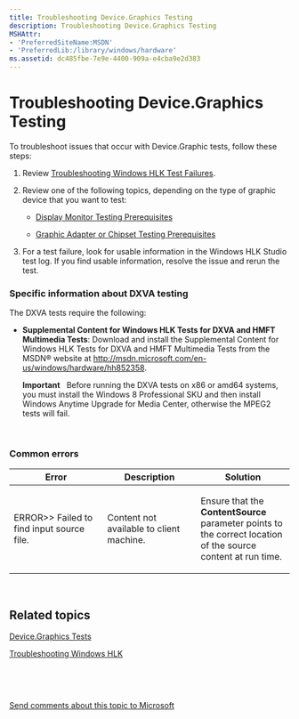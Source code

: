 ```yaml
---
title: Troubleshooting Device.Graphics Testing
description: Troubleshooting Device.Graphics Testing
MSHAttr:
- 'PreferredSiteName:MSDN'
- 'PreferredLib:/library/windows/hardware'
ms.assetid: dc485fbe-7e9e-4400-909a-e4cba9e2d383
---
```


# Troubleshooting Device.Graphics Testing


To troubleshoot issues that occur with Device.Graphic tests, follow these steps:

1.  Review [Troubleshooting Windows HLK Test Failures](p_hlk.troubleshooting_windows_hlk_test_failures).

2.  Review one of the following topics, depending on the type of graphic device that you want to test:

    -   [Display Monitor Testing Prerequisites](display-monitor-testing-prerequisites.md)

    -   [Graphic Adapter or Chipset Testing Prerequisites](graphic-adapter-or-chipset-testing-prerequisites.md)

3.  For a test failure, look for usable information in the Windows HLK Studio test log. If you find usable information, resolve the issue and rerun the test.

### <span id="Specific_information_about_DXVA_testing"></span><span id="specific_information_about_dxva_testing"></span><span id="SPECIFIC_INFORMATION_ABOUT_DXVA_TESTING"></span>Specific information about DXVA testing

The DXVA tests require the following:

-   **Supplemental Content for Windows HLK Tests for DXVA and HMFT Multimedia Tests**: Download and install the Supplemental Content for Windows HLK Tests for DXVA and HMFT Multimedia Tests from the MSDN® website at <http://msdn.microsoft.com/en-us/windows/hardware/hh852358>.

    **Important**  
    Before running the DXVA tests on x86 or amd64 systems, you must install the Windows 8 Professional SKU and then install Windows Anytime Upgrade for Media Center, otherwise the MPEG2 tests will fail.

     

### <span id="Common_errors"></span><span id="common_errors"></span><span id="COMMON_ERRORS"></span>Common errors

<table>
<colgroup>
<col width="33%" />
<col width="33%" />
<col width="33%" />
</colgroup>
<thead>
<tr class="header">
<th>Error</th>
<th>Description</th>
<th>Solution</th>
</tr>
</thead>
<tbody>
<tr class="odd">
<td><p>ERROR&gt;&gt; Failed to find input source file.</p></td>
<td><p>Content not available to client machine.</p></td>
<td><p>Ensure that the <strong>ContentSource</strong> parameter points to the correct location of the source content at run time.</p></td>
</tr>
</tbody>
</table>

 

## <span id="related_topics"></span>Related topics


[Device.Graphics Tests](device-graphics-tests.md)

[Troubleshooting Windows HLK](p_hlk.troubleshooting_windows_hlk)

 

 

[Send comments about this topic to Microsoft](mailto:wsddocfb@microsoft.com?subject=Documentation%20feedback%20%5Bp_hlk_test\p_hlk_test%5D:%20Troubleshooting%20Device.Graphics%20Testing%20%20RELEASE:%20%288/29/2017%29&body=%0A%0APRIVACY%20STATEMENT%0A%0AWe%20use%20your%20feedback%20to%20improve%20the%20documentation.%20We%20don't%20use%20your%20email%20address%20for%20any%20other%20purpose,%20and%20we'll%20remove%20your%20email%20address%20from%20our%20system%20after%20the%20issue%20that%20you're%20reporting%20is%20fixed.%20While%20we're%20working%20to%20fix%20this%20issue,%20we%20might%20send%20you%20an%20email%20message%20to%20ask%20for%20more%20info.%20Later,%20we%20might%20also%20send%20you%20an%20email%20message%20to%20let%20you%20know%20that%20we've%20addressed%20your%20feedback.%0A%0AFor%20more%20info%20about%20Microsoft's%20privacy%20policy,%20see%20http://privacy.microsoft.com/en-us/default.aspx. "Send comments about this topic to Microsoft")






